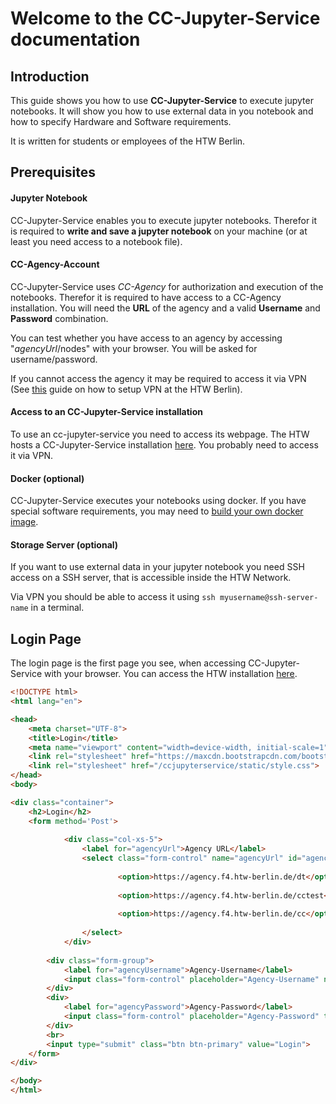 # Welcome to the CC-Jupyter-Service documentation

## Introduction
This guide shows you how to use **CC-Jupyter-Service** to execute jupyter notebooks. It will show you how to use external data in you notebook and how to specify Hardware and Software requirements.

It is written for students or employees of the HTW Berlin.

## Prerequisites
#### Jupyter Notebook
CC-Jupyter-Service enables you to execute jupyter notebooks. Therefor it is required to **write and save a jupyter notebook** on your machine (or at least you need access to a notebook file).

#### CC-Agency-Account
CC-Jupyter-Service uses *CC-Agency* for authorization and execution of the notebooks. Therefor it is required to have access to a CC-Agency installation. You will need the **URL** of the agency and
a valid **Username** and **Password** combination.

You can test whether you have access to an agency by accessing "*agencyUrl*/nodes" with your browser. You will be asked for username/password.

If you cannot access the agency it may be required to access it via VPN (See [this](https://anleitungen.rz.htw-berlin.de/de/vpn/) guide on how to setup VPN at the HTW Berlin).

#### Access to an CC-Jupyter-Service installation
To use an cc-jupyter-service you need to access its webpage. The HTW hosts a CC-Jupyter-Service installation [here](avocado01.f4.htw-berlin.de/ccjupyterservice). You probably need to access it via
VPN.

#### Docker (optional)
CC-Jupyter-Service executes your notebooks using docker. If you have special software requirements, you may need to
[build your own docker image](https://docs.docker.com/engine/reference/commandline/build/).

#### Storage Server (optional)
If you want to use external data in your jupyter notebook you need SSH access on a SSH server, that is accessible inside the HTW Network.

Via VPN you should be able to access it using `ssh myusername@ssh-server-name` in a terminal.

## Login Page
The login page is the first page you see, when accessing CC-Jupyter-Service with your browser. You can access the HTW installation [here](avocado01.f4.htw-berlin.de/ccjupyterservice).

```html
<!DOCTYPE html>
<html lang="en">

<head>
    <meta charset="UTF-8">
    <title>Login</title>
    <meta name="viewport" content="width=device-width, initial-scale=1">
    <link rel="stylesheet" href="https://maxcdn.bootstrapcdn.com/bootstrap/4.5.0/css/bootstrap.min.css">
    <link rel="stylesheet" href="/ccjupyterservice/static/style.css">
</head>
<body>

<div class="container">
    <h2>Login</h2>
    <form method='Post'>
        
            <div class="col-xs-5">
                <label for="agencyUrl">Agency URL</label>
                <select class="form-control" name="agencyUrl" id="agencyUrl">
                    
                        <option>https://agency.f4.htw-berlin.de/dt</option>
                    
                        <option>https://agency.f4.htw-berlin.de/cctest</option>
                    
                        <option>https://agency.f4.htw-berlin.de/cc</option>
                    
                </select>
            </div>
        
        <div class="form-group">
            <label for="agencyUsername">Agency-Username</label>
            <input class="form-control" placeholder="Agency-Username" name="agencyUsername" id="agencyUsername" required>
        </div>
        <div>
            <label for="agencyPassword">Agency-Password</label>
            <input class="form-control" placeholder="Agency-Password" type="password" name="agencyPassword" id="agencyPassword" required>
        </div>
        <br>
        <input type="submit" class="btn btn-primary" value="Login">
    </form>
</div>

</body>
</html>
```
